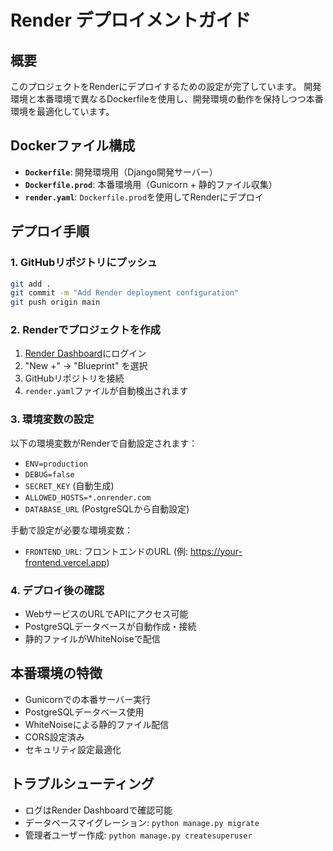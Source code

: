 # Render デプロイメントガイド

## 概要
このプロジェクトをRenderにデプロイするための設定が完了しています。
開発環境と本番環境で異なるDockerfileを使用し、開発環境の動作を保持しつつ本番環境を最適化しています。

## Dockerファイル構成
- **`Dockerfile`**: 開発環境用（Django開発サーバー）
- **`Dockerfile.prod`**: 本番環境用（Gunicorn + 静的ファイル収集）
- **`render.yaml`**: `Dockerfile.prod`を使用してRenderにデプロイ

## デプロイ手順

### 1. GitHubリポジトリにプッシュ
```bash
git add .
git commit -m "Add Render deployment configuration"
git push origin main
```

### 2. Renderでプロジェクトを作成
1. [Render Dashboard](https://dashboard.render.com/)にログイン
2. "New +" → "Blueprint" を選択
3. GitHubリポジトリを接続
4. `render.yaml`ファイルが自動検出されます

### 3. 環境変数の設定
以下の環境変数がRenderで自動設定されます：
- `ENV=production`
- `DEBUG=false` 
- `SECRET_KEY` (自動生成)
- `ALLOWED_HOSTS=*.onrender.com`
- `DATABASE_URL` (PostgreSQLから自動設定)

手動で設定が必要な環境変数：
- `FRONTEND_URL`: フロントエンドのURL (例: https://your-frontend.vercel.app)

### 4. デプロイ後の確認
- WebサービスのURLでAPIにアクセス可能
- PostgreSQLデータベースが自動作成・接続
- 静的ファイルがWhiteNoiseで配信

## 本番環境の特徴
- Gunicornでの本番サーバー実行
- PostgreSQLデータベース使用
- WhiteNoiseによる静的ファイル配信
- CORS設定済み
- セキュリティ設定最適化

## トラブルシューティング
- ログはRender Dashboardで確認可能
- データベースマイグレーション: `python manage.py migrate`
- 管理者ユーザー作成: `python manage.py createsuperuser`
